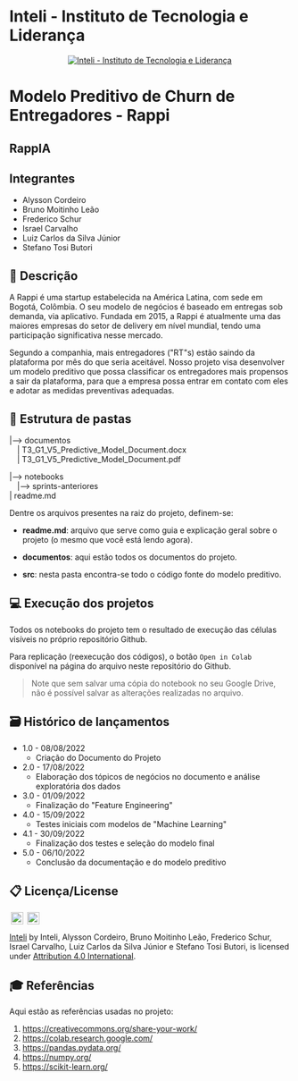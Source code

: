 # Inteli - Instituto de Tecnologia e Liderança

<p align="center">
<a href= "https://www.inteli.edu.br/"><img src="https://www.inteli.edu.br/wp-content/uploads/2021/08/20172028/marca_1-2.png" alt="Inteli - Instituto de Tecnologia e Liderança" border="0"></a>
</p>

# Modelo Preditivo de Churn de Entregadores - Rappi

## RappIA

## Integrantes
- Alysson Cordeiro
- Bruno Moitinho Leão
- Frederico Schur
- Israel Carvalho
- Luiz Carlos da Silva Júnior
- Stefano Tosi Butori

## 📝 Descrição

A Rappi é uma startup estabelecida na América Latina, com sede em Bogotá, Colômbia. O seu modelo de negócios é baseado em entregas sob demanda, via aplicativo. Fundada em 2015, a Rappi é atualmente uma das maiores empresas do setor de delivery em nível mundial, tendo uma participação significativa nesse mercado.

Segundo a companhia, mais entregadores ("RT"s) estão saindo da plataforma por mês do que seria aceitável. Nosso projeto visa desenvolver um modelo preditivo que possa classificar os entregadores mais propensos a sair da plataforma, para que a empresa possa entrar em contato com eles e adotar as medidas preventivas adequadas.

## 📁 Estrutura de pastas

|--> documentos<br>
  &emsp;| T3_G1_V5_Predictive_Model_Document.docx<br>
  &emsp;| T3_G1_V5_Predictive_Model_Document.pdf<br>

|--> notebooks<br>
  &emsp;|--> sprints-anteriores <br>
| readme.md<br>

Dentre os arquivos presentes na raiz do projeto, definem-se:

- <b>readme.md</b>: arquivo que serve como guia e explicação geral sobre o projeto (o mesmo que você está lendo agora).

- <b>documentos</b>: aqui estão todos os documentos do projeto.

- <b>src</b>: nesta pasta encontra-se todo o código fonte do modelo preditivo.

## 💻 Execução dos projetos

Todos os notebooks do projeto tem o resultado de execução das células visíveis no próprio repositório Github.

Para replicação (reexecução dos códigos), o botão `Open in Colab` disponível na página do arquivo neste repositório do Github.
> Note que sem salvar uma cópia do notebook no seu Google Drive, não é possível salvar as alterações realizadas no arquivo.

## 🗃 Histórico de lançamentos

* 1.0 - 08/08/2022
    * Criação do Documento do Projeto
* 2.0 - 17/08/2022
    * Elaboração dos tópicos de negócios no documento e análise exploratória dos dados
* 3.0 - 01/09/2022
    * Finalização do "Feature Engineering"
* 4.0 - 15/09/2022
    * Testes iniciais com modelos de "Machine Learning"
* 4.1 - 30/09/2022
    * Finalização dos testes e seleção do modelo final
* 5.0 - 06/10/2022
    * Conclusão da documentação e do modelo preditivo

## 📋 Licença/License

<img style="height:22px!important;margin-left:3px;vertical-align:text-bottom;" src="https://mirrors.creativecommons.org/presskit/icons/cc.svg?ref=chooser-v1"> <img style="height:22px!important;margin-left:3px;vertical-align:text-bottom;" src="https://mirrors.creativecommons.org/presskit/icons/by.svg?ref=chooser-v1">
<p xmlns:cc="http://creativecommons.org/ns#" xmlns:dct="http://purl.org/dc/terms/"><a property="dct:title" rel="cc:attributionURL" href="https://github.com/InteliProjects">Inteli</a> by <span property="cc:attributionName">Inteli, Alysson Cordeiro, Bruno Moitinho Leão, Frederico Schur, Israel Carvalho, Luiz Carlos da Silva Júnior e Stefano Tosi Butori, is licensed under <a href="http://creativecommons.org/licenses/by/4.0/?ref=chooser-v1" target="_blank" rel="license noopener noreferrer" style="display:inline-block;">Attribution 4.0 International</a>.</p>

## 🎓 Referências

Aqui estão as referências usadas no projeto:

1. <https://creativecommons.org/share-your-work/>
2. <https://colab.research.google.com/>
3. <https://pandas.pydata.org/>
4. <https://numpy.org/>
5. <https://scikit-learn.org/>
